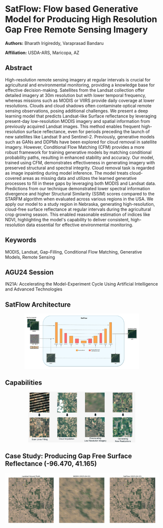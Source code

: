 # SatFlow: Flow based Generative Model for Producing High Resolution Gap Free Remote Sensing Imagery
**Authors:** Bharath Irigireddy, Varaprasad Bandaru

**Affiliation:** USDA-ARS, Maricopa, AZ

## Abstract

High-resolution remote sensing imagery at regular intervals is crucial for agricultural and environmental monitoring, providing a knowledge base for effective decision-making. Satellites from the Landsat collection offer detailed imagery at 30m resolution but with lower temporal frequency, whereas missions such as MODIS or VIIRS provide daily coverage at lower resolutions. Clouds and cloud shadows often contaminate optical remote sensing observations, posing additional challenges. We present a deep learning model that predicts Landsat-like Surface reflectance by leveraging present-day low-resolution MODIS imagery and spatial information from previously acquired Landsat images. This method enables frequent high-resolution surface reflectance, even for periods preceding the launch of new satellites like Landsat 9 and Sentinel-2. Previously, generative models such as GANs and DDPMs have been explored for cloud removal in satellite imagery. However, Conditional Flow Matching (CFM) provides a more robust framework for training generative models by matching conditional probability paths, resulting in enhanced stability and accuracy. Our model, trained using CFM, demonstrates effectiveness in generating imagery with preserved structural and spectral integrity. Cloud removal task is regarded as image inpainting during model inference. The model treats cloud-covered areas as missing data and utilizes the learned generative processes to fill in these gaps by leveraging both MODIS and Landsat data. Predictions from our technique demonstrated lower spectral information divergence and higher Structural Similarity (SSIM) scores compared to the STARFM algorithm when evaluated across various regions in the USA. We apply our model to a study region in Nebraska, generating high-resolution, cloud-free surface reflectance at regular intervals during the agricultural crop growing season. This enabled reasonable estimation of indices like NDVI, highlighting the model's capability to deliver consistent, high-resolution data essential for effective environmental monitoring.

## Keywords
MODIS, Landsat, Gap-Filling, Conditional Flow Matching, Generative Models, Remote Sensing

## AGU24 Session
IN21A: Accelerating the Model-Experiment Cycle Using Artificial Intelligence and Advanced Technologies

## SatFlow Architecture
<div style="text-align: center;">
    <img src="./assets/archi.png" alt="Description" width="75%" height="auto">
</div>

## Capabilities
<div style="text-align: center;">
    <img src="./assets/cap.png" alt="Description" width="70%" height="auto">
</div>


## Case Study: Producing Gap Free Surface Reflectance (-96.470, 41.165)
<div style="text-align: center;">
    <img src="./assets/temp.gif" alt="Description" width="140%" height="auto">
</div>
